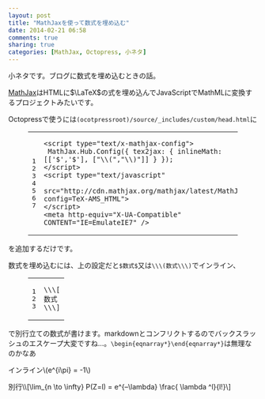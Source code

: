 ```yaml
---
layout: post
title: "MathJaxを使って数式を埋め込む"
date: 2014-02-21 06:58
comments: true
sharing: true
categories: [MathJax, Octopress, 小ネタ]
---
```

小ネタです。ブログに数式を埋め込むときの話。

<!-- more -->

[MathJax](http://www.mathjax.org/)はHTMLに$\LaTeX$の式を埋め込んでJavaScriptでMathMLに変換するプロジェクトみたいです。

Octopressで使うには`(ocotpressroot)/source/_includes/custom/head.html`に

<figure class="code"><div class="highlight"><table><tr>
<td class="gutter"><pre class="line-numbers"><span class="line-number">1</span>
<span class="line-number">2</span>
<span class="line-number">3</span>
<span class="line-number">4</span>
<span class="line-number">5</span>
<span class="line-number">6</span>
<span class="line-number">7</span>
</pre></td>
<td class="code"><pre><code class=""><span class="line">&lt;script type="text/x-mathjax-config"&gt;
</span><span class="line"> MathJax.Hub.Config({ tex2jax: { inlineMath: [['$','$'], ["\\(","\\)"]] } });
</span><span class="line">&lt;/script&gt;
</span><span class="line">&lt;script type="text/javascript"
</span><span class="line"> src="http://cdn.mathjax.org/mathjax/latest/MathJax.js?config=TeX-AMS_HTML"&gt;
</span><span class="line">&lt;/script&gt;
</span><span class="line">&lt;meta http-equiv="X-UA-Compatible" CONTENT="IE=EmulateIE7" /&gt;</span></code></pre></td>
</tr></table></div></figure>

を追加するだけです。

数式を埋め込むには、上の設定だと`$数式$`又は`\\\(数式\\\)`でインライン、

<figure class="code"><div class="highlight"><table><tr>
<td class="gutter"><pre class="line-numbers"><span class="line-number">1</span>
<span class="line-number">2</span>
<span class="line-number">3</span>
</pre></td>
<td class="code"><pre><code class=""><span class="line">\\\[
</span><span class="line">数式
</span><span class="line">\\\]</span></code></pre></td>
</tr></table></div></figure>

で別行立ての数式が書けます。markdownとコンフリクトするのでバックスラッシュのエスケープ大変ですね…。`\begin{eqnarray*}\end{eqnarray*}`は無理なのかなあ

インライン\\\(e^{i\pi} = -1\\\)

別行\\\\[\lim\_{n \to \infty} P(Z=l) = e^{–\lambda} \frac{ \lambda ^l}{l!}\\\]


